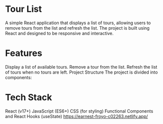 
# Tour List 
A simple React application that displays a list of tours, allowing users to remove tours from the list and refresh the list. The project is built using React and designed to be responsive and interactive.

# Features
Display a list of available tours.
Remove a tour from the list.
Refresh the list of tours when no tours are left.
Project Structure
The project is divided into components:

# Tech Stack
React (v17+)
JavaScript (ES6+)
CSS (for styling)
Functional Components and React Hooks (useState)
https://earnest-froyo-c02263.netlify.app/
